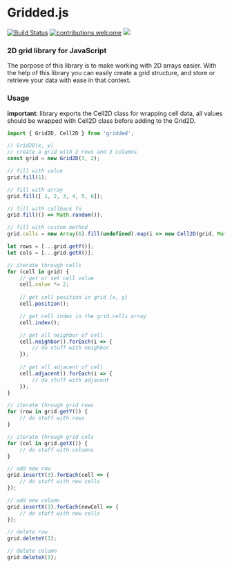 # Gridded.js
[![Build Status](https://travis-ci.com/pirtwo/griddedjs.svg?branch=master)](https://travis-ci.com/pirtwo/griddedjs)
[![contributions welcome](https://img.shields.io/badge/contributions-welcome-brightgreen.svg?style=flat)](https://github.com/pirtwo/griddedjs/issues)
[![](https://img.shields.io/github/license/pirtwo/griddedjs)](https://github.com/pirtwo/griddedjs/blob/master/LICENSE)


### 2D grid library for JavaScript
The porpose of this library is to make working with 2D arrays easier. With the help of this library you can
easily create a grid structure, and store or retrieve your data with ease in that context.

### Usage
**important**: library exports the Cell2D class for wrapping cell data, all values should be wrapped with Cell2D class before adding to the Grid2D.

```javascript
import { Grid2D, Cell2D } from 'gridded';

// Grid2D(x, y)
// create a grid with 2 rows and 3 columns
const grid = new Grid2D(3, 2);

// fill with value
grid.fill(1);

// fill with array
grid.fill([ 1, 2, 3, 4, 5, 6]); 

// fill with callback fn
grid.fill(() => Math.random());

// fill with custom method
grid.cells = new Array(6).fill(undefined).map(i => new Cell2D(grid, Math.random()));

let rows = [...grid.getY()];
let cols = [...grid.getX()];

// iterate through cells
for (cell in grid) {
    // get or set cell value
    cell.value *= 2;
    
    // get cell position in grid {x, y}
    cell.position();

    // get cell index in the grid.cells array
    cell.index();

    // get all neighbor of cell
    cell.neighbor().forEach(i => { 
        // do stuff with neighbor
    });
    
    // get all adjacent of cell
    cell.adjacent().forEach(i => { 
        // do stuff with adjacent
    });
}

// iterate through grid rows
for (row in grid.getY()) {
    // do stuff with rows
}

// iterate through grid cols
for (col in grid.getX()) {
    // do stuff with columns
}

// add new row
grid.insertY(3).forEach(cell => {
    // do stuff with new cells
});

// add new column
grid.insertX(3).forEach(newCell => {
    // do stuff with new cells
});

// delete row
grid.deleteY(3);

// delete column
grid.deleteX(3);
```

